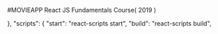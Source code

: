 #MOVIEAPP
React JS Fundamentals Course( 2019 )

 },
  "scripts": {
    "start": "react-scripts start",
    "build": "react-scripts build",